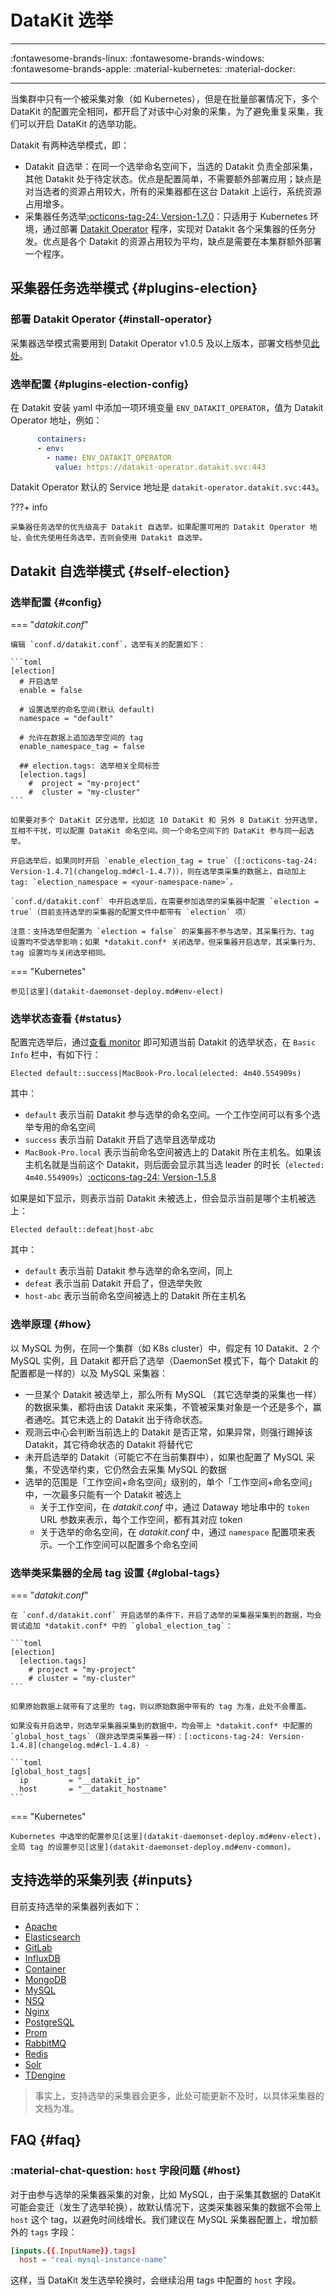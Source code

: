 
# DataKit 选举
---

:fontawesome-brands-linux: :fontawesome-brands-windows: :fontawesome-brands-apple: :material-kubernetes: :material-docker:

---

当集群中只有一个被采集对象（如 Kubernetes），但是在批量部署情况下，多个 DataKit 的配置完全相同，都开启了对该中心对象的采集，为了避免重复采集，我们可以开启 DataKit 的选举功能。

Datakit 有两种选举模式，即：

- Datakit 自选举：在同一个选举命名空间下，当选的 Datakit 负责全部采集，其他 Datakit 处于待定状态。优点是配置简单，不需要额外部署应用；缺点是对当选者的资源占用较大，所有的采集器都在这台 Datakit 上运行，系统资源占用增多。
- 采集器任务选举[:octicons-tag-24: Version-1.7.0](changelog.md#cl-1.7.0)：只适用于 Kubernetes 环境，通过部署 [Datakit Operator](datakit-operator.md#datakit-operator-overview-and-install) 程序，实现对 Datakit 各个采集器的任务分发。优点是各个 Datakit 的资源占用较为平均，缺点是需要在本集群额外部署一个程序。

## 采集器任务选举模式 {#plugins-election}

### 部署 Datakit Operator {#install-operator}

采集器选举模式需要用到 Datakit Operator v1.0.5 及以上版本，部署文档参见[此处](datakit-operator.md#datakit-operator-install)。

### 选举配置 {#plugins-election-config}

在 Datakit 安装 yaml 中添加一项环境变量 `ENV_DATAKIT_OPERATOR`，值为 Datakit Operator 地址，例如：

```yaml
      containers:
      - env:
        - name: ENV_DATAKIT_OPERATOR
          value: https://datakit-operator.datakit.svc:443
```

Datakit Operator 默认的 Service 地址是 `datakit-operator.datakit.svc:443`。

<!-- markdownlint-disable MD046 -->
???+ info

    采集器任务选举的优先级高于 Datakit 自选举。如果配置可用的 Datakit Operator 地址，会优先使用任务选举，否则会使用 Datakit 自选举。

## Datakit 自选举模式 {#self-election}

### 选举配置 {#config}

<!-- markdownlint-disable MD046 -->
=== "*datakit.conf*"

    编辑 `conf.d/datakit.conf`，选举有关的配置如下：
    
    ```toml
    [election]
      # 开启选举
      enable = false

      # 设置选举的命名空间(默认 default)
      namespace = "default"
    
      # 允许在数据上追加选举空间的 tag
      enable_namespace_tag = false
    
      ## election.tags: 选举相关全局标签
      [election.tags]
        #  project = "my-project"
        #  cluster = "my-cluster"
    ```
    
    如果要对多个 DataKit 区分选举，比如这 10 DataKit 和 另外 8 DataKit 分开选举，互相不干扰，可以配置 DataKit 命名空间。同一个命名空间下的 DataKit 参与同一起选举。
    
    开启选举后，如果同时开启 `enable_election_tag = true`（[:octicons-tag-24: Version-1.4.7](changelog.md#cl-1.4.7)），则在选举类采集的数据上，自动加上 tag: `election_namespace = <your-namespace-name>`。

    `conf.d/datakit.conf` 中开启选举后，在需要参加选举的采集器中配置 `election = true`（目前支持选举的采集器的配置文件中都带有 `election` 项）

    注意：支持选举但配置为 `election = false` 的采集器不参与选举，其采集行为、tag 设置均不受选举影响；如果 *datakit.conf* 关闭选举，但采集器开启选举，其采集行为、tag 设置均与关闭选举相同。

=== "Kubernetes"

    参见[这里](datakit-daemonset-deploy.md#env-elect)
<!-- markdownlint-enable -->

### 选举状态查看 {#status}

配置完选举后，通过[查看 monitor](datakit-monitor.md#view) 即可知道当前 Datakit 的选举状态，在 `Basic Info` 栏中，有如下行：

```not-set
Elected default::success|MacBook-Pro.local(elected: 4m40.554909s)
```

其中：

- `default` 表示当前 Datakit 参与选举的命名空间。一个工作空间可以有多个选举专用的命名空间
- `success` 表示当前 Datakit 开启了选举且选举成功
- `MacBook-Pro.local` 表示当前命名空间被选上的 Datakit 所在主机名。如果该主机名就是当前这个 Datakit，则后面会显示其当选 leader 的时长（`elected: 4m40.554909s`）[:octicons-tag-24: Version-1.5.8](changelog.md#cl-1.5.8)

如果是如下显示，则表示当前 Datakit 未被选上，但会显示当前是哪个主机被选上：

```not-set
Elected default::defeat|host-abc
```

其中：

- `default` 表示当前 Datakit 参与选举的命名空间，同上
- `defeat` 表示当前 Datakit 开启了，但选举失败
- `host-abc` 表示当前命名空间被选上的 Datakit 所在主机名

### 选举原理 {#how}

以 MySQL 为例，在同一个集群（如 K8s cluster）中，假定有 10 Datakit、2 个 MySQL 实例，且 Datakit 都开启了选举（DaemonSet 模式下，每个 Datakit 的配置都是一样的）以及 MySQL 采集器：

- 一旦某个 Datakit 被选举上，那么所有 MySQL （其它选举类的采集也一样）的数据采集，都将由该 Datakit 来采集，不管被采集对象是一个还是多个，赢者通吃。其它未选上的 Datakit 出于待命状态。
- 观测云中心会判断当前选上的 Datakit 是否正常，如果异常，则强行踢掉该 Datakit，其它待命状态的 Datakit 将替代它
- 未开启选举的 Datakit（可能它不在当前集群中），如果也配置了 MySQL 采集，不受选举约束，它仍然会去采集 MySQL 的数据
- 选举的范围是「工作空间+命名空间」级别的，单个「工作空间+命名空间」中，一次最多只能有一个 Datakit 被选上
    - 关于工作空间，在 *datakit.conf* 中，通过 Dataway 地址串中的 `token` URL 参数来表示，每个工作空间，都有其对应 token
    - 关于选举的命名空间，在 *datakit.conf* 中，通过 `namespace` 配置项来表示。一个工作空间可以配置多个命名空间

### 选举类采集器的全局 tag 设置 {#global-tags}

<!-- markdownlint-disable MD046 -->
=== "*datakit.conf*"

    在 `conf.d/datakit.conf` 开启选举的条件下，开启了选举的采集器采集到的数据，均会尝试追加 *datakit.conf* 中的 `global_election_tag`：
    
    ```toml
    [election]
      [election.tags]
        # project = "my-project"
        # cluster = "my-cluster"
    ```

    如果原始数据上就带有了这里的 tag，则以原始数据中带有的 tag 为准，此处不会覆盖。

    如果没有开启选举，则选举采集器采集到的数据中，均会带上 *datakit.conf* 中配置的 `global_host_tags`（跟非选举类采集器一样）：[:octicons-tag-24: Version-1.4.8](changelog.md#cl-1.4.8) ·

    ```toml
    [global_host_tags]
      ip         = "__datakit_ip"
      host       = "__datakit_hostname"
    ```

=== "Kubernetes"

    Kubernetes 中选举的配置参见[这里](datakit-daemonset-deploy.md#env-elect)，全局 tag 的设置参见[这里](datakit-daemonset-deploy.md#env-common)。
<!-- markdownlint-enable -->

## 支持选举的采集列表 {#inputs}

目前支持选举的采集器列表如下：

- [Apache](../integrations/apache.md)
- [Elasticsearch](../integrations/elasticsearch.md)
- [GitLab](../integrations/gitlab.md)
- [InfluxDB](../integrations/influxdb.md)
- [Container](../integrations/container.md)
- [MongoDB](../integrations/mongodb.md)
- [MySQL](../integrations/mysql.md)
- [NSQ](../integrations/nsq.md)
- [Nginx](../integrations/nginx.md)
- [PostgreSQL](../integrations/postgresql.md)
- [Prom](../integrations/prom.md)
- [RabbitMQ](../integrations/rabbitmq.md)
- [Redis](../integrations/redis.md)
- [Solr](../integrations/solr.md)
- [TDengine](../integrations/tdengine.md)

> 事实上，支持选举的采集器会更多，此处可能更新不及时，以具体采集器的文档为准。

## FAQ {#faq}

### :material-chat-question: `host` 字段问题 {#host}

对于由参与选举的采集器采集的对象，比如 MySQL，由于采集其数据的 DataKit 可能会变迁（发生了选举轮换），故默认情况下，这类采集器采集的数据不会带上 `host` 这个 tag，以避免时间线增长。我们建议在 MySQL 采集器配置上，增加额外的 `tags` 字段：

```toml
[inputs.{{.InputName}}.tags]
  host = "real-mysql-instance-name"
```

这样，当 DataKit 发生选举轮换时，会继续沿用 tags 中配置的 `host` 字段。
